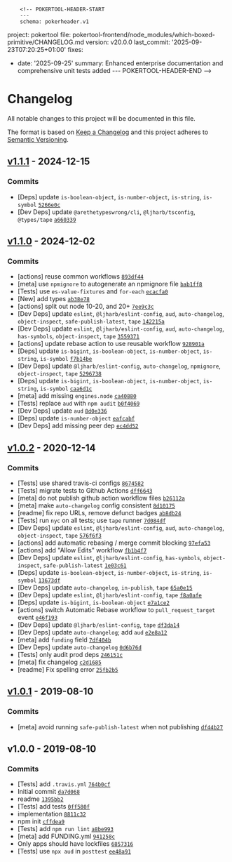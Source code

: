         <!-- POKERTOOL-HEADER-START
        ---
        schema: pokerheader.v1
project: pokertool
file: pokertool-frontend/node_modules/which-boxed-primitive/CHANGELOG.md
version: v20.0.0
last_commit: '2025-09-23T07:20:25+01:00'
fixes:
- date: '2025-09-25'
  summary: Enhanced enterprise documentation and comprehensive unit tests added
        ---
        POKERTOOL-HEADER-END -->
# Changelog

All notable changes to this project will be documented in this file.

The format is based on [Keep a Changelog](https://keepachangelog.com/en/1.0.0/)
and this project adheres to [Semantic Versioning](https://semver.org/spec/v2.0.0.html).

## [v1.1.1](https://github.com/inspect-js/which-boxed-primitive/compare/v1.1.0...v1.1.1) - 2024-12-15

### Commits

- [Deps] update `is-boolean-object`, `is-number-object`, `is-string`, `is-symbol` [`5266e0c`](https://github.com/inspect-js/which-boxed-primitive/commit/5266e0cb87a814e42b4e8de9574430d27e562070)
- [Dev Deps] update `@arethetypeswrong/cli`, `@ljharb/tsconfig`, `@types/tape` [`a660339`](https://github.com/inspect-js/which-boxed-primitive/commit/a66033981b3f2b4ba4261cf477fd5a6dc40b38d6)

## [v1.1.0](https://github.com/inspect-js/which-boxed-primitive/compare/v1.0.2...v1.1.0) - 2024-12-02

### Commits

- [actions] reuse common workflows [`893df44`](https://github.com/inspect-js/which-boxed-primitive/commit/893df44f4d4ad653878aa0b470fc3437f25ad240)
- [meta] use `npmignore` to autogenerate an npmignore file [`bab1ff8`](https://github.com/inspect-js/which-boxed-primitive/commit/bab1ff84d391d94a419bb22a0be3d589b16732a4)
- [Tests] use `es-value-fixtures` and `for-each` [`ecacfa0`](https://github.com/inspect-js/which-boxed-primitive/commit/ecacfa01438228830b77fc006e3d366c8227c2b3)
- [New] add types [`ab38e78`](https://github.com/inspect-js/which-boxed-primitive/commit/ab38e78885752258f1e90487f2793173a3e81e5e)
- [actions] split out node 10-20, and 20+ [`7ee9c3c`](https://github.com/inspect-js/which-boxed-primitive/commit/7ee9c3c27b31289db6970cb2024621cdef4dc5ae)
- [Dev Deps] update `eslint`, `@ljharb/eslint-config`, `aud`, `auto-changelog`, `object-inspect`, `safe-publish-latest`, `tape` [`142215a`](https://github.com/inspect-js/which-boxed-primitive/commit/142215aeb898604e356e46708a7fad0d1113d764)
- [Dev Deps] update `eslint`, `@ljharb/eslint-config`, `aud`, `auto-changelog`, `has-symbols`, `object-inspect`, `tape` [`3559371`](https://github.com/inspect-js/which-boxed-primitive/commit/3559371556c26688418e6ea06e52dfd51cce29e7)
- [actions] update rebase action to use reusable workflow [`928901a`](https://github.com/inspect-js/which-boxed-primitive/commit/928901a781ddcb75cec158f3d0a273100d8f3f80)
- [Deps] update `is-bigint`, `is-boolean-object`, `is-number-object`, `is-string`, `is-symbol` [`f7b14be`](https://github.com/inspect-js/which-boxed-primitive/commit/f7b14bed64b6f784221dfe229b583c512d2bcb2c)
- [Dev Deps] update `@ljharb/eslint-config`, `auto-changelog`, `npmignore`, `object-inspect`, `tape` [`5296738`](https://github.com/inspect-js/which-boxed-primitive/commit/5296738a192d9d006a5874dcc262080df108da62)
- [Deps] update `is-bigint`, `is-boolean-object`, `is-number-object`, `is-string`, `is-symbol` [`caa6d1c`](https://github.com/inspect-js/which-boxed-primitive/commit/caa6d1cb8e44c6b8100431dd643e9817f361921c)
- [meta] add missing `engines.node` [`ca40880`](https://github.com/inspect-js/which-boxed-primitive/commit/ca40880bb94282871229a7f1d678609b71f4d120)
- [Tests] replace `aud` with `npm audit` [`b0f4069`](https://github.com/inspect-js/which-boxed-primitive/commit/b0f40690697c2a963dd7100eec500f138a79f4ae)
- [Dev Deps] update `aud` [`8d0e336`](https://github.com/inspect-js/which-boxed-primitive/commit/8d0e336ee7385ed6a94d6362e62e25c54d155a2d)
- [Deps] update `is-number-object` [`eafcabf`](https://github.com/inspect-js/which-boxed-primitive/commit/eafcabf3f00c7d716bffdfc0ceeca62387349c7d)
- [Dev Deps] add missing peer dep [`ec4dd52`](https://github.com/inspect-js/which-boxed-primitive/commit/ec4dd520dbe77e33341d94479aec3b42817b4cbf)

## [v1.0.2](https://github.com/inspect-js/which-boxed-primitive/compare/v1.0.1...v1.0.2) - 2020-12-14

### Commits

- [Tests] use shared travis-ci configs [`8674582`](https://github.com/inspect-js/which-boxed-primitive/commit/86745829b6a92cff2cfb0d3c0414ec9afdc2a087)
- [Tests] migrate tests to Github Actions [`dff6643`](https://github.com/inspect-js/which-boxed-primitive/commit/dff6643405ba4d6dc6694a25904c8f72f273ece8)
- [meta] do not publish github action workflow files [`b26112a`](https://github.com/inspect-js/which-boxed-primitive/commit/b26112a4e4ac6beec8f54c734135dbf9e9ba16f9)
- [meta] make `auto-changelog` config consistent [`8d10175`](https://github.com/inspect-js/which-boxed-primitive/commit/8d10175171154cd6c8f8a016aa7fb71b5044acf6)
- [readme] fix repo URLs, remove defunct badges [`ab8db24`](https://github.com/inspect-js/which-boxed-primitive/commit/ab8db247573723dbcda68469118d08c7c2692c67)
- [Tests] run `nyc` on all tests; use `tape` runner [`7d084df`](https://github.com/inspect-js/which-boxed-primitive/commit/7d084dfc5251230e9399a81782c0b9d7ae5d1901)
- [Dev Deps] update `eslint`, `@ljharb/eslint-config`, `aud`, `auto-changelog`, `object-inspect`, `tape` [`576f6f3`](https://github.com/inspect-js/which-boxed-primitive/commit/576f6f308aed35ef1d3392bb9472def59482ed13)
- [actions] add automatic rebasing / merge commit blocking [`97efa53`](https://github.com/inspect-js/which-boxed-primitive/commit/97efa53a307678323e63f576c07db9ff84846fd3)
- [actions] add "Allow Edits" workflow [`fb1b4f7`](https://github.com/inspect-js/which-boxed-primitive/commit/fb1b4f7cd753fcced74ac054b20c8b2bfafe7953)
- [Dev Deps] update `eslint`, `@ljharb/eslint-config`, `has-symbols`, `object-inspect`, `safe-publish-latest` [`1e03c61`](https://github.com/inspect-js/which-boxed-primitive/commit/1e03c6153693d385833acc15178f675e6ce5ddd0)
- [Deps] update `is-boolean-object`, `is-number-object`, `is-string`, `is-symbol` [`13673df`](https://github.com/inspect-js/which-boxed-primitive/commit/13673dff6e43f0a915377c3e5740ec24e86d6bb7)
- [Dev Deps] update `auto-changelog`, `in-publish`, `tape` [`65a0e15`](https://github.com/inspect-js/which-boxed-primitive/commit/65a0e155fc46a9237692233a51ec9573621135d2)
- [Dev Deps] update `eslint`, `@ljharb/eslint-config`, `tape` [`f8a0afe`](https://github.com/inspect-js/which-boxed-primitive/commit/f8a0afea82938d64f3d2d240268afbd346d0c4da)
- [Deps] update `is-bigint`, `is-boolean-object` [`e7a1ce2`](https://github.com/inspect-js/which-boxed-primitive/commit/e7a1ce25371c00ee726f1c0cc5b6acf10d51ec50)
- [actions] switch Automatic Rebase workflow to `pull_request_target` event [`e46f193`](https://github.com/inspect-js/which-boxed-primitive/commit/e46f193298b158db5c8aba889803513e4ee38957)
- [Dev Deps] update `@ljharb/eslint-config`, `tape` [`df3da14`](https://github.com/inspect-js/which-boxed-primitive/commit/df3da1424552a5d22e203a0abf1710106bfd4ae2)
- [Dev Deps] update `auto-changelog`; add `aud` [`e2e8a12`](https://github.com/inspect-js/which-boxed-primitive/commit/e2e8a12c6fbf8c48e760ea1d1ccd5e8d2d6fbf24)
- [meta] add `funding` field [`7df404b`](https://github.com/inspect-js/which-boxed-primitive/commit/7df404b20cd50b2b87e6645b130fefa8ee98810e)
- [Dev Deps] update `auto-changelog` [`0d6b76d`](https://github.com/inspect-js/which-boxed-primitive/commit/0d6b76dbbe760581fa86a0c3f254988fe5d27770)
- [Tests] only audit prod deps [`246151c`](https://github.com/inspect-js/which-boxed-primitive/commit/246151cc1407b3b1ef42014db993f62670bd82ff)
- [meta] fix changelog [`c2d1685`](https://github.com/inspect-js/which-boxed-primitive/commit/c2d16856deffbf86e0b5029e69b65d8aa758ec3d)
- [readme] Fix spelling error [`25fb2b5`](https://github.com/inspect-js/which-boxed-primitive/commit/25fb2b56e1f708c6364923e4bae384f818ecf57f)

## [v1.0.1](https://github.com/inspect-js/which-boxed-primitive/compare/v1.0.0...v1.0.1) - 2019-08-10

### Commits

- [meta] avoid running `safe-publish-latest` when not publishing [`df44b27`](https://github.com/inspect-js/which-boxed-primitive/commit/df44b27875a8f5c3c596663ecb4a063f9fc7bde3)

## v1.0.0 - 2019-08-10

### Commits

- [Tests] add `.travis.yml` [`764b0cf`](https://github.com/inspect-js/which-boxed-primitive/commit/764b0cf75f8d2b3a0ad2056de5f4ad85d5d1b765)
- Initial commit [`da7d068`](https://github.com/inspect-js/which-boxed-primitive/commit/da7d068913d591294bf155db5d438f7804d71b9a)
- readme [`1395bb2`](https://github.com/inspect-js/which-boxed-primitive/commit/1395bb27b72137ac01e48ee398a0f54e93fd87f5)
- [Tests] add tests [`0ff580f`](https://github.com/inspect-js/which-boxed-primitive/commit/0ff580f99579cd4424af7b814bd76fcb69a2b04e)
- implementation [`8811c32`](https://github.com/inspect-js/which-boxed-primitive/commit/8811c3262a57963634cdc83ceb5bb2c5e9ae4e7e)
- npm init [`cffdea9`](https://github.com/inspect-js/which-boxed-primitive/commit/cffdea9755eabfa2f9ec62a6fcbce0c28f04495b)
- [Tests] add `npm run lint` [`a8be993`](https://github.com/inspect-js/which-boxed-primitive/commit/a8be9933fec1b21267acd847df77f6438e07e3b9)
- [meta] add FUNDING.yml [`941258c`](https://github.com/inspect-js/which-boxed-primitive/commit/941258c70c9a397466e05b614126cb8c7be77b99)
- Only apps should have lockfiles [`6857316`](https://github.com/inspect-js/which-boxed-primitive/commit/68573165d8ce842cdf15d94af82f8cccb961b8cf)
- [Tests] use `npx aud` in `posttest` [`ee48a91`](https://github.com/inspect-js/which-boxed-primitive/commit/ee48a9144bea23bde5cc47788a54d5aa7969d489)
